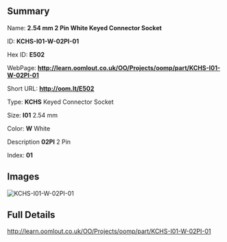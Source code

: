 

## Summary
 
Name: __2.54 mm 2 Pin White Keyed Connector Socket__

ID: __KCHS-I01-W-02PI-01__

Hex ID: __E502__

WebPage: __http://learn.oomlout.co.uk/OO/Projects/oomp/part/KCHS-I01-W-02PI-01__

Short URL: __http://oom.lt/E502__


Type: __KCHS__ Keyed Connector Socket 

Size: __I01__ 2.54 mm 

Color: __W__ White 

Description __02PI__ 2 Pin 

Index: __01__


## Images
![KCHS-I01-W-02PI-01](http://oomlout.com/oomp-gen/parts/KCHS-I01-W-02PI-01/KCHS-I01-W-02PI-01_420.jpg)



## Full Details

 http://learn.oomlout.co.uk/OO/Projects/oomp/part/KCHS-I01-W-02PI-01














